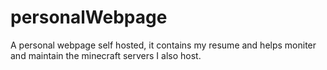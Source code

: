 # personalWebpage
 A personal webpage self hosted, it contains my resume and helps moniter and maintain the minecraft servers I also host.
